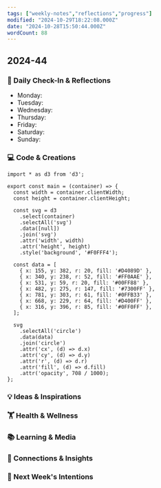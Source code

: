 ```yaml
---
tags: ["weekly-notes","reflections","progress"]
modified: "2024-10-29T18:22:08.000Z"
date: "2024-10-28T15:50:44.000Z"
wordCount: 88
---
```

## 2024-44
### 🌟 Daily Check-In & Reflections
- Monday:
- Tuesday:
- Wednesday:
- Thursday:
- Friday:
- Saturday:
- Sunday:

### 💻 Code & Creations

```js{viz:true}
import * as d3 from 'd3';

export const main = (container) => {
  const width = container.clientWidth;
  const height = container.clientHeight;

  const svg = d3
    .select(container)
    .selectAll('svg')
    .data([null])
    .join('svg')
    .attr('width', width)
    .attr('height', height)
    .style('background', '#F0FFF4');

  const data = [
    { x: 155, y: 382, r: 20, fill: '#D4089D' },
    { x: 340, y: 238, r: 52, fill: '#FF0AAE' },
    { x: 531, y: 59, r: 20, fill: '#00FF88' },
    { x: 482, y: 275, r: 147, fill: '#7300FF' },
    { x: 781, y: 303, r: 61, fill: '#0FFB33' },
    { x: 668, y: 229, r: 64, fill: '#D400FF' },
    { x: 316, y: 396, r: 85, fill: '#0FF0FF' },
  ];

  svg
    .selectAll('circle')
    .data(data)
    .join('circle')
    .attr('cx', (d) => d.x)
    .attr('cy', (d) => d.y)
    .attr('r', (d) => d.r)
    .attr('fill', (d) => d.fill)
    .attr('opacity', 708 / 1000);
};
```

### 💡 Ideas & Inspirations


### 🏋️ Health & Wellness
<!-- Note any physical activity, mindfulness practice, or self-care -->


### 📚 Learning & Media
<!-- Books, articles, movies, TV shows, podcasts consumed -->

### 🔗 Connections & Insights
<!-- Note any interesting connections between ideas or new realizations -->

### 🎯 Next Week's Intentions
<!-- What do you want to focus on or accomplish next week? -->
